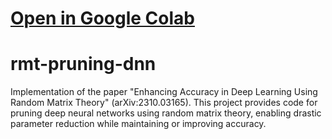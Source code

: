 # [Open in Google Colab](https://colab.research.google.com/github/elbadaouiilias/rmt-pruning-dnn/blob/main/main.ipynb)

# rmt-pruning-dnn
Implementation of the paper "Enhancing Accuracy in Deep Learning Using Random Matrix Theory" (arXiv:2310.03165). This project provides code for pruning deep neural networks using random matrix theory, enabling drastic parameter reduction while maintaining or improving accuracy.
